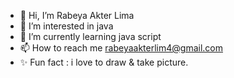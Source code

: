 - 👋 Hi, I’m Rabeya Akter Lima
- 👀 I’m interested in java
- 🌱 I’m currently learning java script
- 📫 How to reach me <rabeyaakterlim4@gmail.com>
- ✨ Fun fact : i love to draw & take picture. 

<!---
pgreen24/pgreen24 is a ✨ special ✨ repository because its `README.md` (this file) appears on your GitHub profile.
You can click the Preview link to take a look at your changes.
--->
